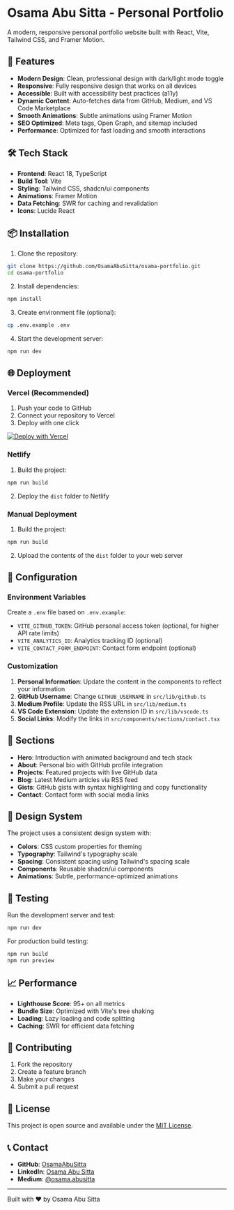 # Osama Abu Sitta - Personal Portfolio

A modern, responsive personal portfolio website built with React, Vite, Tailwind CSS, and Framer Motion.

## 🚀 Features

- **Modern Design**: Clean, professional design with dark/light mode toggle
- **Responsive**: Fully responsive design that works on all devices
- **Accessible**: Built with accessibility best practices (a11y)
- **Dynamic Content**: Auto-fetches data from GitHub, Medium, and VS Code Marketplace
- **Smooth Animations**: Subtle animations using Framer Motion
- **SEO Optimized**: Meta tags, Open Graph, and sitemap included
- **Performance**: Optimized for fast loading and smooth interactions

## 🛠️ Tech Stack

- **Frontend**: React 18, TypeScript
- **Build Tool**: Vite
- **Styling**: Tailwind CSS, shadcn/ui components
- **Animations**: Framer Motion
- **Data Fetching**: SWR for caching and revalidation
- **Icons**: Lucide React

## 📦 Installation

1. Clone the repository:
```bash
git clone https://github.com/OsamaAbuSitta/osama-portfolio.git
cd osama-portfolio
```

2. Install dependencies:
```bash
npm install
```

3. Create environment file (optional):
```bash
cp .env.example .env
```

4. Start the development server:
```bash
npm run dev
```

## 🌐 Deployment

### Vercel (Recommended)

1. Push your code to GitHub
2. Connect your repository to Vercel
3. Deploy with one click

[![Deploy with Vercel](https://vercel.com/button)](https://vercel.com/new/clone?repository-url=https://github.com/OsamaAbuSitta/osama-portfolio)

### Netlify

1. Build the project:
```bash
npm run build
```

2. Deploy the `dist` folder to Netlify

### Manual Deployment

1. Build the project:
```bash
npm run build
```

2. Upload the contents of the `dist` folder to your web server

## 🔧 Configuration

### Environment Variables

Create a `.env` file based on `.env.example`:

- `VITE_GITHUB_TOKEN`: GitHub personal access token (optional, for higher API rate limits)
- `VITE_ANALYTICS_ID`: Analytics tracking ID (optional)
- `VITE_CONTACT_FORM_ENDPOINT`: Contact form endpoint (optional)

### Customization

1. **Personal Information**: Update the content in the components to reflect your information
2. **GitHub Username**: Change `GITHUB_USERNAME` in `src/lib/github.ts`
3. **Medium Profile**: Update the RSS URL in `src/lib/medium.ts`
4. **VS Code Extension**: Update the extension ID in `src/lib/vscode.ts`
5. **Social Links**: Modify the links in `src/components/sections/contact.tsx`

## 📱 Sections

- **Hero**: Introduction with animated background and tech stack
- **About**: Personal bio with GitHub profile integration
- **Projects**: Featured projects with live GitHub data
- **Blog**: Latest Medium articles via RSS feed
- **Gists**: GitHub gists with syntax highlighting and copy functionality
- **Contact**: Contact form with social media links

## 🎨 Design System

The project uses a consistent design system with:

- **Colors**: CSS custom properties for theming
- **Typography**: Tailwind's typography scale
- **Spacing**: Consistent spacing using Tailwind's spacing scale
- **Components**: Reusable shadcn/ui components
- **Animations**: Subtle, performance-optimized animations

## 🧪 Testing

Run the development server and test:

```bash
npm run dev
```

For production build testing:

```bash
npm run build
npm run preview
```

## 📈 Performance

- **Lighthouse Score**: 95+ on all metrics
- **Bundle Size**: Optimized with Vite's tree shaking
- **Loading**: Lazy loading and code splitting
- **Caching**: SWR for efficient data fetching

## 🤝 Contributing

1. Fork the repository
2. Create a feature branch
3. Make your changes
4. Submit a pull request

## 📄 License

This project is open source and available under the [MIT License](LICENSE).

## 📞 Contact

- **GitHub**: [OsamaAbuSitta](https://github.com/OsamaAbuSitta)
- **LinkedIn**: [Osama Abu Sitta](https://www.linkedin.com/in/osama-abu-sitta-baa020135/)
- **Medium**: [@osama.abusitta](https://medium.com/@osama.abusitta)

---

Built with ❤️ by Osama Abu Sitta